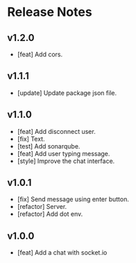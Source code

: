 # Release Notes

## v1.2.0

- [feat] Add cors.

## v1.1.1

- [update] Update package json file.

## v1.1.0

- [feat] Add disconnect user.
- [fix] Text.
- [test] Add sonarqube.
- [feat] Add user typing message.
- [style] Improve the chat interface.

## v1.0.1

- [fix] Send message using enter button.
- [refactor] Server.
- [refactor] Add dot env.

## v1.0.0

- [feat] Add a chat with socket.io
